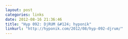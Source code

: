 ```yaml
---
layout: post
categories: links
date: 2012-08-16 21:36:46
title: "Hyp 092: DjRUM &#124; hyponik"
linkurl: "http://hyponik.com/2012/08/hyp-092-djrum/"
---
```

